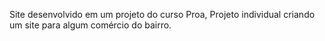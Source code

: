 Site desenvolvido em um projeto do curso Proa, Projeto individual criando um site para algum comércio do bairro.
